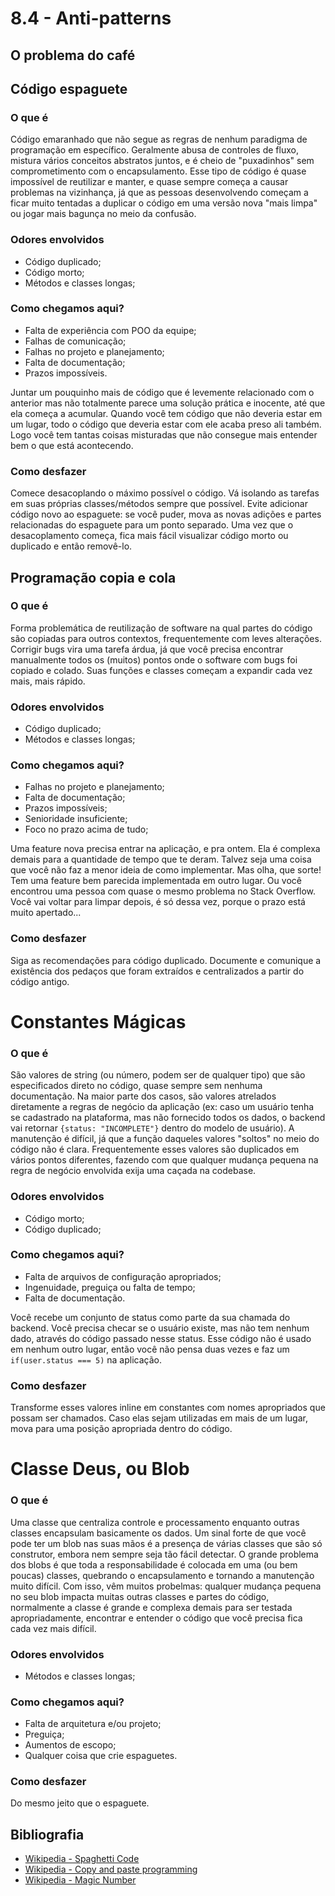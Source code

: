 # 8.4 - Anti-patterns

## O problema do café

## Código espaguete

### O que é

Código emaranhado que não segue as regras de nenhum paradigma de programação em específico. Geralmente abusa de controles de fluxo, mistura vários conceitos abstratos juntos, e é cheio de "puxadinhos" sem comprometimento com o encapsulamento. Esse tipo de código é quase impossível de reutilizar e manter, e quase sempre começa a causar problemas na vizinhança, já que as pessoas desenvolvendo começam a ficar muito tentadas a duplicar o código em uma versão nova "mais limpa" ou jogar mais bagunça no meio da confusão.

### Odores envolvidos

- Código duplicado;
- Código morto;
- Métodos e classes longas;

### Como chegamos aqui?

- Falta de experiência com POO da equipe;
- Falhas de comunicação;
- Falhas no projeto e planejamento;
- Falta de documentação;
- Prazos impossíveis.

Juntar um pouquinho mais de código que é levemente relacionado com o anterior mas não totalmente parece uma solução prática e inocente, até que ela começa a acumular. Quando você tem código que não deveria estar em um lugar, todo o código que deveria estar com ele acaba preso ali também. Logo você tem tantas coisas misturadas que não consegue mais entender bem o que está acontecendo.

### Como desfazer

Comece desacoplando o máximo possível o código. Vá isolando as tarefas em suas próprias classes/métodos sempre que possível. Evite adicionar código novo ao espaguete: se você puder, mova as novas adições e partes relacionadas do espaguete para um ponto separado. Uma vez que o desacoplamento começa, fica mais fácil visualizar código morto ou duplicado e então removê-lo.

## Programação copia e cola

### O que é

Forma problemática de reutilização de software na qual partes do código são copiadas para outros contextos, frequentemente com leves alterações. Corrigir bugs vira uma tarefa árdua, já que você precisa encontrar manualmente todos os (muitos) pontos onde o software com bugs foi copiado e colado. Suas funções e classes começam a expandir cada vez mais, mais rápido.

### Odores envolvidos

- Código duplicado;
- Métodos e classes longas;

### Como chegamos aqui?

- Falhas no projeto e planejamento;
- Falta de documentação;
- Prazos impossíveis;
- Senioridade insuficiente;
- Foco no prazo acima de tudo;

Uma feature nova precisa entrar na aplicação, e pra ontem. Ela é complexa demais para a quantidade de tempo que te deram. Talvez seja uma coisa que você não faz a menor ideia de como implementar. Mas olha, que sorte! Tem uma feature bem parecida implementada em outro lugar. Ou você encontrou uma pessoa com quase o mesmo problema no Stack Overflow. Você vai voltar para limpar depois, é só dessa vez, porque o prazo está muito apertado...

### Como desfazer

Siga as recomendações para código duplicado. Documente e comunique a existência dos pedaços que foram extraídos e centralizados a partir do código antigo.

# Constantes Mágicas

### O que é

São valores de string (ou número, podem ser de qualquer tipo) que são especificados direto no código, quase sempre sem nenhuma documentação. Na maior parte dos casos, são valores atrelados diretamente a regras de negócio da aplicação (ex: caso um usuário tenha se cadastrado na plataforma, mas não fornecido todos os dados, o backend vai retornar `{status: "INCOMPLETE"}` dentro do modelo de usuário). A manutenção é difícil, já que a função daqueles valores "soltos" no meio do código não é clara. Frequentemente esses valores são duplicados em vários pontos diferentes, fazendo com que qualquer mudança pequena na regra de negócio envolvida exija uma caçada na codebase.

### Odores envolvidos

- Código morto;
- Código duplicado;

### Como chegamos aqui?

- Falta de arquivos de configuração apropriados;
- Ingenuidade, preguiça ou falta de tempo;
- Falta de documentação.

Você recebe um conjunto de status como parte da sua chamada do backend. Você precisa checar se o usuário existe, mas não tem nenhum dado, através do código passado nesse status. Esse código não é usado em nenhum outro lugar, então você não pensa duas vezes e faz um `if(user.status === 5)` na aplicação.

### Como desfazer

Transforme esses valores inline em constantes com nomes apropriados que possam ser chamados. Caso elas sejam utilizadas em mais de um lugar, mova para uma posição apropriada dentro do código.

# Classe Deus, ou Blob

### O que é

Uma classe que centraliza controle e processamento enquanto outras classes encapsulam basicamente os dados. Um sinal forte de que você pode ter um blob nas suas mãos é a presença de várias classes que são só construtor, embora nem sempre seja tão fácil detectar. O grande problema dos blobs é que toda a responsabilidade é colocada em uma (ou bem poucas) classes, quebrando o encapsulamento e tornando a manutenção muito difícil. Com isso, vêm muitos probelmas: qualquer mudança pequena no seu blob impacta muitas outras classes e partes do código, normalmente a classe é grande e complexa demais para ser testada apropriadamente, encontrar e entender o código que você precisa fica cada vez mais difícil.

### Odores envolvidos

- Métodos e classes longas;

### Como chegamos aqui?

- Falta de arquitetura e/ou projeto;
- Preguiça;
- Aumentos de escopo;
- Qualquer coisa que crie espaguetes.

### Como desfazer

Do mesmo jeito que o espaguete.

## Bibliografia

- [Wikipedia - Spaghetti Code ](https://en.wikipedia.org/wiki/Spaghetti_code)
- [Wikipedia - Copy and paste programming](https://en.wikipedia.org/wiki/Copy-and-paste_programming)
- [Wikipedia - Magic Number](<https://en.wikipedia.org/wiki/Magic_number_(programming)>)
